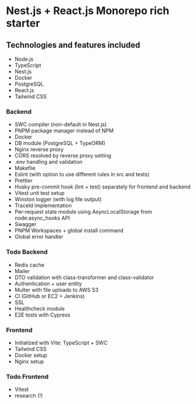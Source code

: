 # Nest.js + React.js Monorepo rich starter

## Technologies and features included

- Node.js
- TypeScript
- Nest.js
- Docker
- PostgreSQL
- React.js
- Tailwind CSS

### Backend

- SWC compiler (non-default in Nest.js)
- PNPM package manager instead of NPM
- Docker
- DB module (PostgreSQL + TypeORM)
- Nginx reverse proxy
- CORS resolved by reverse proxy setting
- .env handling and validation
- Makefile
- Eslint (with option to use different rules in src and tests)
- Prettier
- Husky pre-commit hook (lint + test) separately for frontend and backend
- Vitest unit test setup
- Winston logger (with log file output)
- TraceId implementation
- Per-request state module using AsyncLocalStorage from node:async_hooks API
- Swagger
- PNPM Workspaces + global install command
- Global error handler

### Todo Backend

- Redis cache
- Mailer
- DTO validation with class-transformer and class-validator
- Authentication + user entity
- Multer with file uploads to AWS S3
- CI (GitHub or EC2 + Jenkins)
- SSL
- Healthcheck module
- E2E tests with Cypress

### Frontend

- Initialized with Vite: TypeScript + SWC
- Tailwind CSS
- Docker setup
- Nginx setup

### Todo Frontend

- Vitest
- research (!)
